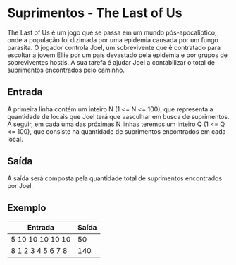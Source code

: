 # Suprimentos - The Last of Us

The Last of Us é um jogo que se passa em um mundo pós-apocalíptico, onde a população foi dizimada por uma epidemia causada por um fungo parasita. O jogador controla Joel, um sobrevivente que é contratado para escoltar a jovem Ellie por um país devastado pela epidemia e por grupos de sobreviventes hostis. A sua tarefa é ajudar Joel a contabilizar o total de suprimentos encontrados pelo caminho.

## Entrada

A primeira linha contém um inteiro N (1 <= N <= 100), que representa a quantidade de locais que Joel terá que vasculhar em busca de suprimentos. A seguir, em cada uma das próximas N linhas teremos um inteiro Q (1 <= Q <= 100), que consiste na quantidade de suprimentos encontrados em cada local.

## Saída

A saída será composta pela quantidade total de suprimentos encontrados por Joel.

## Exemplo

| Entrada           | Saída |
| ----------------- | ----- |
| 5 10 10 10 10 10  | 50    |
| 8 1 2 3 4 5 6 7 8 | 140   |

